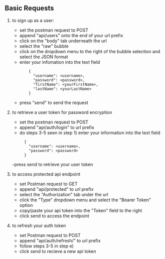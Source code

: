 ##  Basic Requests
      
1) to sign up as a user:  
      - set the postman request to POST
      - append "api/users" onto the end of your url prefix
      - click on the "body" tab underneath the url
      - select the "raw" bubble
      - click on the dropdown menu to the right of the bubble selection and select the JSON format
      - enter your infomation into the text field
        ```
            {
              "username": <username>,
              "password": <password>,
              "firstName": <yourFirstName>,
              "lastName": <yourLastName>
            }
        ```
      - press "send" to send the request

2) to retrieve a user token for password encryption
      - set the postman request to POST
      - append "api/auth/login" to url prefix
      - do steps 3-5 seen in step 1)
      enter your information into the text field
        ```
          {
            "username": <username>,
            "password": <password>
          }
        ```
      -press send to retrieve your user token
      
3) to access protected api endpoint
      - set Postman request to GET
      - append "api/protected" to url prefix
      - select the "Authorization" tab under the url
      - click the "Type" dropdown menu and select the "Bearer Token" option
      - copy/paste your api token into the "Token" field to the right
      - click send to access the endpoint
      
4) to refresh your auth token
      - set Postman request to POST
      - append "api/auth/refresh/" to url prefix
      - follow steps 3-5 in step e)
      - click send to recieve a new api token
